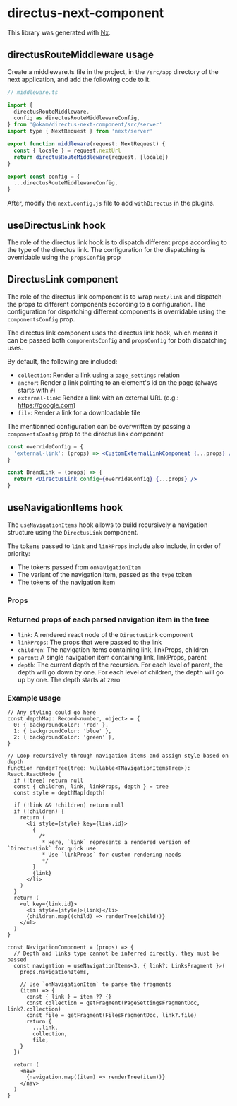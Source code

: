 # directus-next-component

This library was generated with [Nx](https://nx.dev).

## directusRouteMiddleware usage

Create a middleware.ts file in the project, in the `/src/app` directory of the next application, and add the following code to it.

```jsx
// middleware.ts

import {
  directusRouteMiddleware,
  config as directusRouteMiddlewareConfig,
} from '@okam/directus-next-component/src/server'
import type { NextRequest } from 'next/server'

export function middleware(request: NextRequest) {
  const { locale } = request.nextUrl
  return directusRouteMiddleware(request, [locale])
}

export const config = {
  ...directusRouteMiddlewareConfig,
}

```

After, modify the `next.config.js` file to add `withDirectus` in the plugins.

## useDirectusLink hook

The role of the directus link hook is to dispatch different props according to the type of the directus link. The configuration for the dispatching is overridable using the `propsConfig` prop

## DirectusLink component

The role of the directus link component is to wrap `next/link` and dispatch the props to different components according to a configuration. The configuration for dispatching different components is overridable using the `componentsConfig` prop.

The directus link component uses the directus link hook, which means it can be passed both `componentsConfig` and `propsConfig` for both dispatching uses.

By default, the following are included:

- `collection`: Render a link using a `page_settings` relation
- `anchor`: Render a link pointing to an element's id on the page (always starts with `#`)
- `external-link`: Render a link with an external URL (e.g.: https://google.com)
- `file`: Render a link for a downloadable file

The mentionned configuration can be overwritten by passing a `componentsConfig` prop to the directus link component

```jsx
const overrideConfig = {
  'external-link': (props) => <CustomExternalLinkComponent {...props} />
}

const BrandLink = (props) => {
  return <DirectusLink config={overrideConfig} {...props} />
}
```

## useNavigationItems hook

The `useNavigationItems` hook allows to build recursively a navigation structure using the `DirectusLink` component. 

The tokens passed to `link` and `linkProps` include also include, in order of priority:
- The tokens passed from `onNavigationItem`
- The variant of the navigation item, passed as the `type` token
- The tokens of the navigation item

### Props



### Returned props of each parsed navigation item in the tree

- `link`: A rendered react node of the `DirectusLink` component
- `linkProps`: The props that were passed to the link
- `children`: The navigation items containing link, linkProps, children
- `parent`: A single navigation item containing link, linkProps, parent
- `depth`: The current depth of the recursion. For each level of parent, the depth will go down by one. For each level of children, the depth will go up by one. The depth starts at zero

### Example usage

```tsx
// Any styling could go here
const depthMap: Record<number, object> = {
  0: { backgroundColor: 'red' },
  1: { backgroundColor: 'blue' },
  2: { backgroundColor: 'green' },
}

// Loop recursively through navigation items and assign style based on depth
function renderTree(tree: Nullable<TNavigationItemsTree>): React.ReactNode {
  if (!tree) return null
  const { children, link, linkProps, depth } = tree
  const style = depthMap[depth]

  if (!link && !children) return null
  if (!children) {
    return (
      <li style={style} key={link.id}>
        {
          /*
           * Here, `link` represents a rendered version of `DirectusLink` for quick use
           * Use `linkProps` for custom rendering needs
           */
        }
        {link}
      </li>
    )
  }
  return (
    <ul key={link.id}>
      <li style={style}>{link}</li>
      {children.map((child) => renderTree(child))}
    </ul>
  )
}

const NavigationComponent = (props) => {
  // Depth and links type cannot be inferred directly, they must be passed
  const navigation = useNavigationItems<3, { link?: LinksFragment }>(
    props.navigationItems, 

    // Use `onNavigationItem` to parse the fragments
    (item) => {
      const { link } = item ?? {}
      const collection = getFragment(PageSettingsFragmentDoc, link?.collection)
      const file = getFragment(FilesFragmentDoc, link?.file)
      return {
        ...link,
        collection,
        file,
    }
  })

  return (
    <nav>
      {navigation.map((item) => renderTree(item))}
    </nav>
  )
}
```
